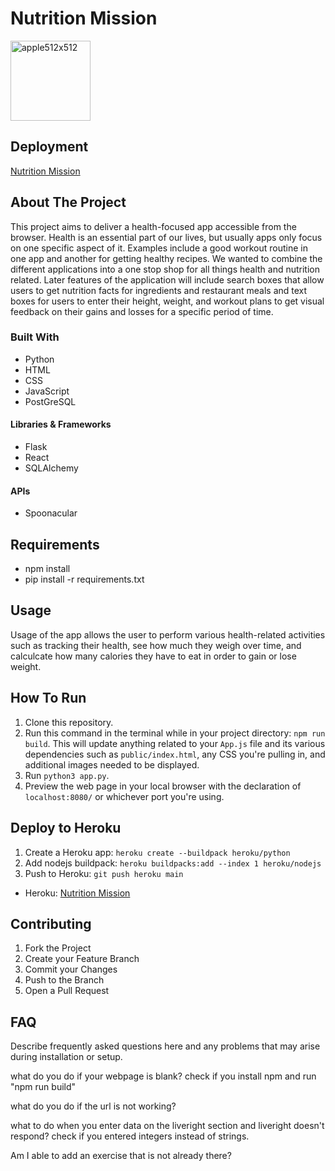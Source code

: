 # Nutrition Mission

<img src="https://i.ibb.co/jRJQ9wx/apple512x512.png" alt="apple512x512" width="128" height="128">

## Deployment

[Nutrition Mission](https://ancient-anchorage-26581.herokuapp.com/home)

## About The Project

This project aims to deliver a health-focused app accessible from the browser. Health is an essential part of our lives, but usually apps only focus on one specific aspect of it. Examples include a good workout routine in one app and another for getting healthy recipes. We wanted to combine the different applications into a one stop shop for all things health and nutrition related. Later features of the application will include search boxes that allow users to get nutrition facts for ingredients and restaurant meals and text boxes for users to enter their height, weight, and workout plans to get visual feedback on their gains and losses for a specific period of time.

### Built With

* Python
* HTML
* CSS
* JavaScript
* PostGreSQL

#### Libraries & Frameworks

* Flask 
* React
* SQLAlchemy

#### APIs

* Spoonacular

## Requirements

* npm install
* pip install -r requirements.txt

## Usage

Usage of the app allows the user to perform various health-related activities such as tracking their health, see how much they weigh over time, and calculcate how many calories they have to eat in order to gain or lose weight.

## How To Run

1. Clone this repository.
2. Run this command in the terminal while in your project directory: `npm run build`. This will update anything related to your `App.js` file and its various dependencies such as `public/index.html`, any CSS you're pulling in, and additional images needed to be displayed.
3. Run `python3 app.py`.
3. Preview the web page in your local browser with the declaration of `localhost:8080/` or whichever port you're using.

## Deploy to Heroku

1. Create a Heroku app: `heroku create --buildpack heroku/python`
2. Add nodejs buildpack: `heroku buildpacks:add --index 1 heroku/nodejs`
3. Push to Heroku: `git push heroku main`

* Heroku: [Nutrition Mission](https://ancient-anchorage-26581.herokuapp.com/login)

## Contributing

<ol>
  <li> Fork the Project </li>
  <li> Create your Feature Branch  </li>
  <li> Commit your Changes  </li>
  <li> Push to the Branch  </li>
  <li> Open a Pull Request </li>
</ol>

## FAQ

Describe frequently asked questions here and any problems that may arise during installation or setup.

what do you do if your webpage is blank?
check if you install npm and run "npm run build"

what do you do if the url is not working?

what to do when you enter data on the liveright section and liveright doesn't respond?
check if you entered integers instead of strings.

Am I able to add an exercise that is not already there?
